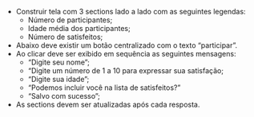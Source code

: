 - Construir tela com 3 sections lado a lado com as seguintes legendas:
  - Número de participantes;
  - Idade média dos participantes;
  - Número de satisfeitos;
- Abaixo deve existir um botão centralizado com o texto “participar”.
- Ao clicar deve ser exibido em sequência as seguintes mensagens:
  - “Digite seu nome”;
  - “Digite um número de 1 a 10 para expressar sua satisfação;
  - “Digite sua idade”;
  - “Podemos incluir você na lista de satisfeitos?”
  - “Salvo com sucesso”;
- As sections devem ser atualizadas após cada resposta.


